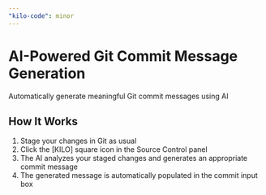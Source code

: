 ```yaml
---
"kilo-code": minor
---
```


# AI-Powered Git Commit Message Generation

Automatically generate meaningful Git commit messages using AI

## How It Works

1. Stage your changes in Git as usual
2. Click the [KILO] square icon in the Source Control panel
3. The AI analyzes your staged changes and generates an appropriate commit message
4. The generated message is automatically populated in the commit input box
